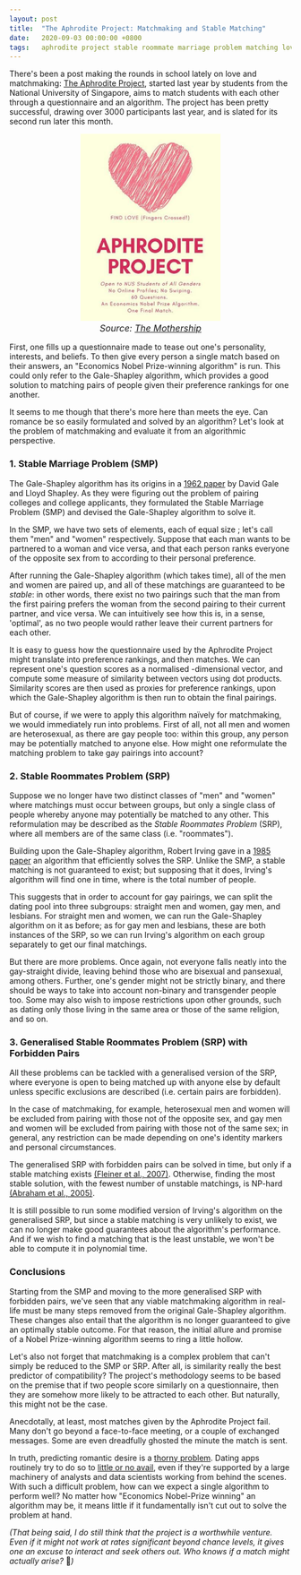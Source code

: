 ```yaml
---
layout: post
title:  "The Aphrodite Project: Matchmaking and Stable Matching"
date:   2020-09-03 00:00:00 +0800
tags:   aphrodite project stable roommate marriage problem matching love matchmaking dating
---
```


<script src="/public/js/jquery-1.11.1.min.js"></script>
<script src="/public/js/katex.min.js"></script>
<link rel="stylesheet" href="/public/css/katex.min.css">

There's been a post making the rounds in school lately on love and matchmaking:
[The Aphrodite Project][the-octant], started last year by students from the National University of Singapore,
aims to match students with each other through a questionnaire and an algorithm.
The project has been pretty successful, drawing over 3000 participants last year,
and is slated for its second run later this month.

<div style="text-align:center">
  <img src="/public/images/aphrodite-project/poster.jpg" alt="Aphrodite Project poster" style="display:inline-block; width:250px; margin-bottom:0px">
</div>

<div style="text-align:center; font-style:italic; font-size:16px; margin-bottom:15px">
  Source: <a href="https://mothership.sg/2019/10/dating-project-nus-yale-nus-students/">The Mothership</a>
</div>

First, one fills up a questionnaire made to tease out one's personality, interests, and beliefs.
To then give every person a single match based on their answers, an "Economics Nobel Prize-winning algorithm" is run.
This could only refer to the Gale-Shapley algorithm,
which provides a good solution to matching pairs of people
given their preference rankings for one another.

It seems to me though that there's more here than meets the eye.
Can romance be so easily formulated and solved by an algorithm?
Let's look at the problem of matchmaking and evaluate it from an algorithmic perspective.

### 1. Stable Marriage Problem (SMP)

The Gale-Shapley algorithm has its origins in a [1962 paper][gale-shapley-paper] by David Gale and Lloyd Shapley.
As they were figuring out the problem of pairing colleges and college applicants,
they formulated the Stable Marriage Problem (SMP) and devised the Gale-Shapley algorithm to solve it.

In the SMP, we have two sets of elements, each of equal size <script type="math/tex">n</script>; let's call them "men" and "women" respectively.
Suppose that each man wants to be partnered to a woman and vice versa, and that each person ranks everyone of the opposite sex
from <script type="math/tex">1</script> to <script type="math/tex">n</script> according to their personal preference.

After running the Gale-Shapley algorithm (which takes <script type="math/tex">O(n^2)</script> time),
all of the men and women are paired up,
and all of these matchings are guaranteed to be _stable_:
in other words, there exist no two pairings such that the man from the first pairing
prefers the woman from the second pairing to their current partner, and vice versa.
We can intuitively see how this is, in a sense, 'optimal', as no two people would rather leave their current partners
for each other.

It is easy to guess how the questionnaire used by the Aphrodite Project might translate into preference rankings, and then matches.
We can represent one's question scores as a normalised <script type="math/tex">n</script>-dimensional vector,
and compute some measure of similarity between vectors using dot products.
Similarity scores are then used as proxies for preference rankings,
upon which the Gale-Shapley algorithm is then run to obtain the final pairings.

But of course, if we were to apply this algorithm naïvely for matchmaking, we would immediately run into problems.
First of all, not all men and women are heterosexual, as there are gay people too:
within this group, any person may be potentially matched to anyone else.
How might one reformulate the matching problem to take gay pairings into account?

### 2. Stable Roommates Problem (SRP)

Suppose we no longer have two distinct classes of "men" and "women" where matchings must occur between groups,
but only a single class of people whereby anyone may potentially be matched to any other.
This reformulation may be described as the _Stable Roommates Problem_ (SRP), where all members are of the same class (i.e. "roommates").

Building upon the Gale-Shapley algorithm, Robert Irving gave in a [1985 paper][irving-roommates-paper]
an algorithm that efficiently solves the SRP.
Unlike the SMP, a stable matching is not guaranteed to exist;
but supposing that it does, Irving's algorithm will find one in <script type="math/tex">O(n^2)</script> time,
where <script type="math/tex">2n</script> is the total number of people.

This suggests that in order to account for gay pairings, we can split the dating pool into three subgroups:
straight men and women, gay men, and lesbians.
For straight men and women, we can run the Gale-Shapley algorithm on it as before;
as for gay men and lesbians, these are both instances of the SRP,
so we can run Irving's algorithm on each group separately to get our final matchings.

But there are more problems. Once again, not everyone falls neatly into the gay-straight divide,
leaving behind those who are bisexual and pansexual, among others.
Further, one's gender might not be strictly binary,
and there should be ways to take into account non-binary and transgender people too.
Some may also wish to impose restrictions upon other grounds, such as dating only those
living in the same area or those of the same religion, and so on.

### 3. Generalised Stable Roommates Problem (SRP) with Forbidden Pairs

All these problems can be tackled with a generalised version of the SRP,
where everyone is open to being matched up with anyone else by default unless specific exclusions are described
(i.e. certain pairs are forbidden).

In the case of matchmaking, for example, heterosexual men and women will be excluded from pairing with those not of the opposite sex,
and gay men and women will be excluded from pairing with those not of the same sex;
in general, any restriction can be made depending on one's identity markers and personal circumstances.

The generalised SRP with forbidden pairs can be solved in <script type="math/tex">O(n^2)</script> time,
but only if a stable matching exists [(Fleiner et al., 2007)][fleiner-et-al-paper].
Otherwise, finding the most stable solution, with the fewest number of unstable matchings, is NP-hard
[(Abraham et al., 2005)][abraham-et-al-paper].

It is still possible to run some modified version of Irving's algorithm on the generalised SRP,
but since a stable matching is very unlikely to exist, we can no longer make good guarantees about the algorithm's performance.
And if we wish to find a matching that is the least unstable, we won't be able to compute it in polynomial time.

### Conclusions

Starting from the SMP and moving to the more generalised SRP with forbidden pairs,
we've seen that any viable matchmaking algorithm in real-life must be many steps removed from the original Gale-Shapley algorithm.
These changes also entail that the algorithm is no longer guaranteed to give an optimally stable outcome.
For that reason, the initial allure and promise of a Nobel Prize-winning algorithm seems to ring a little hollow.

Let's also not forget that matchmaking is a complex problem that can't simply be reduced to the SMP or SRP.
After all, is similarity really the best predictor of compatibility?
The project's methodology seems to be based on the premise that if two people score similarly on a questionnaire,
then they are somehow more likely to be attracted to each other.
But naturally, this might not be the case.

Anecdotally, at least, most matches given by the Aphrodite Project fail.
Many don't go beyond a face-to-face meeting, or a couple of exchanged messages.
Some are even dreadfully ghosted the minute the match is sent.

In truth, predicting romantic desire is a [thorny problem][romantic-desire-predictable-paper].
Dating apps routinely try to do so to [little or no avail][bbc-article-dating-apps],
even if they're supported by a large machinery of analysts and data scientists working from behind the scenes.
With such a difficult problem, how can we expect a single algorithm to perform well?
No matter how "Economics Nobel-Prize winning" an algorithm may be,
it means little if it fundamentally isn't cut out to solve the problem at hand.

_(That being said, I do still think that the project is a worthwhile venture. Even if it might not work at rates significant beyond chance levels, it gives one an excuse to interact and seek others out. Who knows if a match might actually arise?_ 🙂_)_


[the-octant]: https://theoctant.org/edition/issue/features/from-arrow-to-algorithm-the-aphrodite-project-could-find-you-true-love/
[gale-shapley-paper]: http://www.eecs.harvard.edu/cs286r/courses/fall09/papers/galeshapley.pdf
[irving-roommates-paper]: https://www.sciencedirect.com/science/article/abs/pii/0196677485900331
[fleiner-et-al-paper]: https://www.sciencedirect.com/science/article/pii/S0304397507003386
[abraham-et-al-paper]: https://link.springer.com/chapter/10.1007%2F11671411_1
[romantic-desire-predictable-paper]: https://journals.sagepub.com/doi/abs/10.1177/0956797617714580?journalCode=pssa
[bbc-article-dating-apps]: https://www.bbc.com/future/article/20191112-how-dating-app-algorithms-predict-romantic-desire

<script src="/public/js/katex_render.js"></script>
